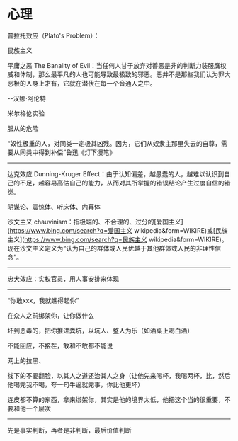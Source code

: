 # 心理

普拉托效应（Plato's Problem）：

民族主义

平庸之恶 The Banality of Evil：当任何人甘于放弃对善恶是非的判断力装服膺权威和体制，那么最平凡的人也可能导致最极致的邪恶。恶并不是那些我们认为罪大恶极的人身上才有，它就在潜伏在每一个音通人之中。

--汉娜·阿伦特

米尔格伦实验

服从的危险

“奴性极重的人，对同类一定极其凶残。因为，它们从奴隶主那里失去的自尊，需要从同类中得到补偿”鲁迅《灯下漫笔》

---

达克效应 Dunning-Kruger Effect：由于认知偏差，越愚蠢的人，越难以认识到自己的不足，越容易高估自己的能力，从而对其所掌握的错误结论产生过度自信的错觉。

阴谋论、震惊体、听床体、内幕体

沙文主义 chauvinism：指极端的、不合理的、过分的[爱国主义](https://www.bing.com/search?q=爱国主义 wikipedia&form=WIKIRE)或[民族主义](https://www.bing.com/search?q=民族主义 wikipedia&form=WIKIRE)。现在沙文主义定义为“认为自己的群体或人民优越于其他群体或人民的非理性信念”。

---

忠犬效应：实权官员，用人事安排来体现

---

“你敢xxx，我就瞧得起你”

在众人之前绑架你，让你做什么

坏到恶毒的，把你推进粪坑，以坑人、整人为乐（如酒桌上喝白酒）

不能回应，不接茬，敢和不敢都不能说

网上的拉黑、

线下的不要翻脸，以其人之道还治其人之身（让他先来喝杯，我喝两杯，比，然后他喝完我不喝，夸一句牛逼就完事，你比他更坏）

连皮都不算的东西，拿来绑架你，其实是他的境界太低，他把这个当的很重要，不要和他一个层次

---

先是事实判断，再者是非判断，最后价值判断